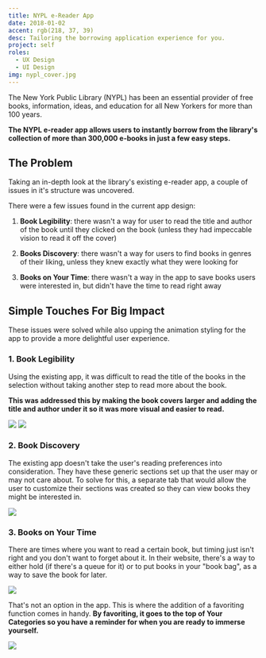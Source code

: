```yaml
---
title: NYPL e-Reader App
date: 2018-01-02
accent: rgb(218, 37, 39)
desc: Tailoring the borrowing application experience for you.
project: self
roles:
  - UX Design
  - UI Design
img: nypl_cover.jpg
---
```


The New York Public Library (NYPL) has been an essential provider of free books, information, ideas, and education for all New Yorkers for more than 100 years.

**The NYPL e-reader app allows users to instantly borrow from the library's collection of more than 300,000 e-books in just a few easy steps.**

## The Problem

Taking an in-depth look at the library's existing e-reader app, a couple of issues in it's structure was uncovered.

There were a few issues found in the current app design:

1. **Book Legibility**: there wasn't a way for user to read the title and author of the book until they clicked on the book (unless they had impeccable vision to read it off the cover)

1. **Books Discovery**: there wasn't a way for users to find books in genres of their liking, unless they knew exactly what they were looking for

1. **Books on Your Time**: there wasn't a way in the app to save books users were interested in, but didn't have the time to read right away

## Simple Touches For Big Impact

These issues were solved while also upping the animation styling for the app to provide a more delightful user experience.

### 1. Book Legibility
Using the existing app, it was difficult to read the title of the books in the selection without taking another step to read more about the book.

**This was addressed this by making the book covers larger and adding the title and author under it so it was more visual and easier to read.**

<fab-four>
<img src="nypl_previous_home.png"/>
<img src="nypl_redesign_home.png">
</fab-four>

### 2. Book Discovery

The existing app doesn't take the user's reading preferences into consideration. They have these generic sections set up that the user may or may not care about. To solve for this, a separate tab that would allow the user to customize their sections was created so they can view books they might be interested in.

![](nypl_categories_scroll.gif)

### 3. Books on Your Time

There are times where you want to read a certain book, but timing just isn't right and you don't want to forget about it. In their website, there's a way to either hold (if there's a queue for it) or to put books in your "book bag", as a way to save the book for later.

![](nypl_book_bag.png)

That's not an option in the app. This is where the addition of a favoriting function comes in handy. **By favoriting, it goes to the top of Your Categories so you have a reminder for when you are ready to immerse yourself.**

![](nypl_favorited.gif)